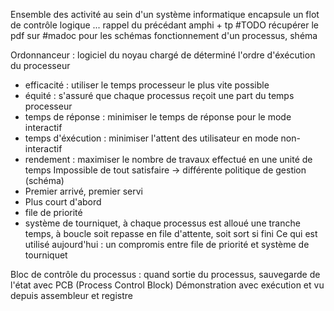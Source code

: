 Ensemble des activité au sein d'un système informatique
encapsule un flot de contrôle logique ... rappel du précédant amphi + tp
#TODO récupérer le pdf sur #madoc pour les schémas
fonctionnement d'un processus, shéma

Ordonnanceur : logiciel du noyau chargé de déterminé l'ordre d'éxécution du processeur
- efficacité : utiliser le temps processeur le plus vite possible
- équité : s'assuré que chaque processus reçoit une part du temps processeur
- temps de réponse : minimiser le temps de réponse pour le mode interactif
- temps d'éxécution : minimiser l'attent des utilisateur en mode non-interactif
- rendement : maximiser le nombre de travaux effectué en une unité de temps
Impossible de tout satisfaire -> différente politique de gestion (schéma)
- Premier arrivé, premier servi
- Plus court d'abord
- file de priorité
- système de tourniquet, à chaque processus est alloué une tranche temps, à boucle soit repasse en file d'attente, soit sort si fini
Ce qui est utilisé aujourd'hui : un compromis entre file de priorité et système de tourniquet

Bloc de contrôle du processus : quand sortie du processus, sauvegarde de l'état avec PCB  (Process Control Block)
Démonstration avec exécution et vu depuis assembleur et registre